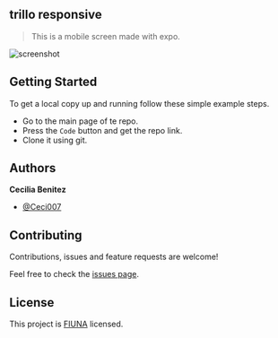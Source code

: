 ## trillo responsive

> This is a mobile screen made with expo.

![screenshot](./app_screenshot.png)


## Getting Started

To get a local copy up and running follow these simple example steps.

- Go to the main page of te repo.
- Press the ```Code``` button and get the repo link.
- Clone it using git.

## Authors

**Cecilia Benitez**

- [@Ceci007](https://github.com/Ceci007)


## Contributing

Contributions, issues and feature requests are welcome!

Feel free to check the [issues page](issues/).

## License

This project is [FIUNA](https://www.ing.una.py/FIUNA3/) licensed.